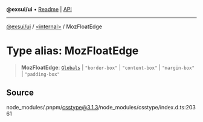 **@exsui/ui** • [Readme](../../README.md) \| [API](../../globals.md)

***

[@exsui/ui](../../README.md) / [\<internal\>](../README.md) / MozFloatEdge

# Type alias: MozFloatEdge

> **MozFloatEdge**: [`Globals`](Globals.md) \| `"border-box"` \| `"content-box"` \| `"margin-box"` \| `"padding-box"`

## Source

node\_modules/.pnpm/csstype@3.1.3/node\_modules/csstype/index.d.ts:20361
